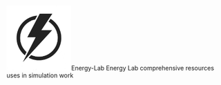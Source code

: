 <img src="/images/EL_logo.jpg" width="150">Energy-Lab
Energy Lab comprehensive resources uses in simulation work
